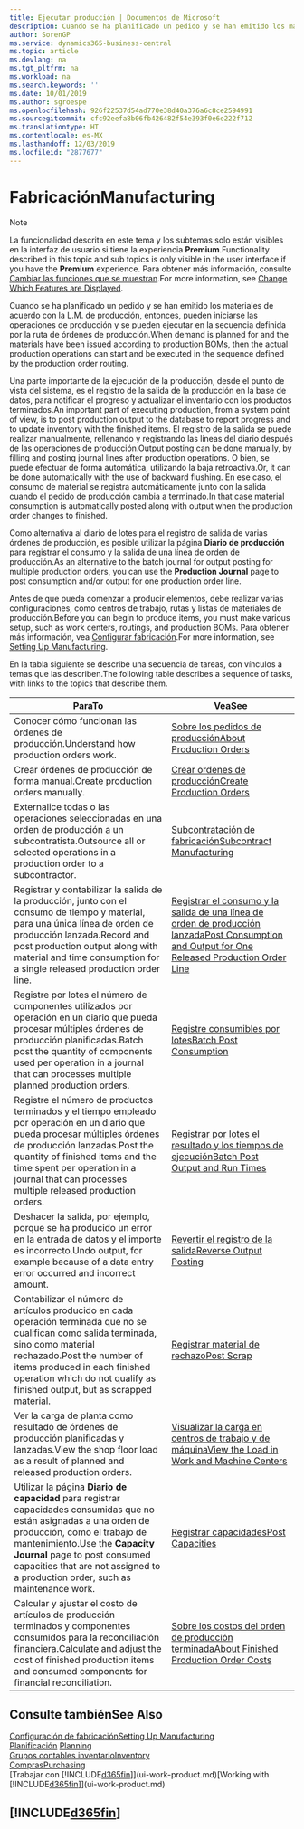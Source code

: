 ```yaml
---
title: Ejecutar producción | Documentos de Microsoft
description: Cuando se ha planificado un pedido y se han emitido los materiales de acuerdo con la L.M. de producción, entonces, pueden iniciarse las operaciones de producción y se pueden ejecutar en la secuencia definida por la ruta de órdenes de producción.
author: SorenGP
ms.service: dynamics365-business-central
ms.topic: article
ms.devlang: na
ms.tgt_pltfrm: na
ms.workload: na
ms.search.keywords: ''
ms.date: 10/01/2019
ms.author: sgroespe
ms.openlocfilehash: 926f22537d54ad770e38d40a376a6c8ce2594991
ms.sourcegitcommit: cfc92eefa8b06fb426482f54e393f0e6e222f712
ms.translationtype: HT
ms.contentlocale: es-MX
ms.lasthandoff: 12/03/2019
ms.locfileid: "2877677"
---
```

# <a name="manufacturing"></a><span data-ttu-id="48431-103">Fabricación</span><span class="sxs-lookup"><span data-stu-id="48431-103">Manufacturing</span></span>
> [!NOTE]
> <span data-ttu-id="48431-104">La funcionalidad descrita en este tema y los subtemas solo están visibles en la interfaz de usuario si tiene la experiencia **Premium**.</span><span class="sxs-lookup"><span data-stu-id="48431-104">Functionality described in this topic and sub topics is only visible in the user interface if you have the **Premium** experience.</span></span> <span data-ttu-id="48431-105">Para obtener más información, consulte [Cambiar las funciones que se muestran](ui-experiences.md).</span><span class="sxs-lookup"><span data-stu-id="48431-105">For more information, see [Change Which Features are Displayed](ui-experiences.md).</span></span>

<span data-ttu-id="48431-106">Cuando se ha planificado un pedido y se han emitido los materiales de acuerdo con la L.M. de producción, entonces, pueden iniciarse las operaciones de producción y se pueden ejecutar en la secuencia definida por la ruta de órdenes de producción.</span><span class="sxs-lookup"><span data-stu-id="48431-106">When demand is planned for and the materials have been issued according to production BOMs, then the actual production operations can start and be executed in the sequence defined by the production order routing.</span></span>  

<span data-ttu-id="48431-107">Una parte importante de la ejecución de la producción, desde el punto de vista del sistema, es el registro de la salida de la producción en la base de datos, para notificar el progreso y actualizar el inventario con los productos terminados.</span><span class="sxs-lookup"><span data-stu-id="48431-107">An important part of executing production, from a system point of view, is to post production output to the database to report progress and to update inventory with the finished items.</span></span> <span data-ttu-id="48431-108">El registro de la salida se puede realizar manualmente, rellenando y registrando las líneas del diario después de las operaciones de producción.</span><span class="sxs-lookup"><span data-stu-id="48431-108">Output posting can be done manually, by filling and posting journal lines after production operations.</span></span> <span data-ttu-id="48431-109">O bien, se puede efectuar de forma automática, utilizando la baja retroactiva.</span><span class="sxs-lookup"><span data-stu-id="48431-109">Or, it can be done automatically with the use of backward flushing.</span></span> <span data-ttu-id="48431-110">En ese caso, el consumo de material se registra automáticamente junto con la salida cuando el pedido de producción cambia a terminado.</span><span class="sxs-lookup"><span data-stu-id="48431-110">In that case material consumption is automatically posted along with output when the production order changes to finished.</span></span>  

<span data-ttu-id="48431-111">Como alternativa al diario de lotes para el registro de salida de varias órdenes de producción, es posible utilizar la página **Diario de producción** para registrar el consumo y la salida de una línea de orden de producción.</span><span class="sxs-lookup"><span data-stu-id="48431-111">As an alternative to the batch journal for output posting for multiple production orders, you can use the **Production Journal** page to post consumption and/or output for one production order line.</span></span>

<span data-ttu-id="48431-112">Antes de que pueda comenzar a producir elementos, debe realizar varias configuraciones, como centros de trabajo, rutas y listas de materiales de producción.</span><span class="sxs-lookup"><span data-stu-id="48431-112">Before you can begin to produce items, you must make various setup, such as work centers, routings, and production BOMs.</span></span> <span data-ttu-id="48431-113">Para obtener más información, vea [Configurar fabricación](production-configure-production-processes.md).</span><span class="sxs-lookup"><span data-stu-id="48431-113">For more information, see [Setting Up Manufacturing](production-configure-production-processes.md).</span></span>

<span data-ttu-id="48431-114">En la tabla siguiente se describe una secuencia de tareas, con vínculos a temas que las describen.</span><span class="sxs-lookup"><span data-stu-id="48431-114">The following table describes a sequence of tasks, with links to the topics that describe them.</span></span>   

|<span data-ttu-id="48431-115">**Para**</span><span class="sxs-lookup"><span data-stu-id="48431-115">**To**</span></span>|<span data-ttu-id="48431-116">**Vea**</span><span class="sxs-lookup"><span data-stu-id="48431-116">**See**</span></span>|  
|------------|-------------|  
|<span data-ttu-id="48431-117">Conocer cómo funcionan las órdenes de producción.</span><span class="sxs-lookup"><span data-stu-id="48431-117">Understand how production orders work.</span></span>|[<span data-ttu-id="48431-118">Sobre los pedidos de producción</span><span class="sxs-lookup"><span data-stu-id="48431-118">About Production Orders</span></span>](production-about-production-orders.md)|
|<span data-ttu-id="48431-119">Crear órdenes de producción de forma manual.</span><span class="sxs-lookup"><span data-stu-id="48431-119">Create production orders manually.</span></span>|[<span data-ttu-id="48431-120">Crear ordenes de producción</span><span class="sxs-lookup"><span data-stu-id="48431-120">Create Production Orders</span></span>](production-how-to-create-production-orders.md)|
|<span data-ttu-id="48431-121">Externalice todas o las operaciones seleccionadas en una orden de producción a un subcontratista.</span><span class="sxs-lookup"><span data-stu-id="48431-121">Outsource all or selected operations in a production order to a subcontractor.</span></span>|[<span data-ttu-id="48431-122">Subcontratación de fabricación</span><span class="sxs-lookup"><span data-stu-id="48431-122">Subcontract Manufacturing</span></span>](production-how-to-subcontract-manufacturing.md)|
|<span data-ttu-id="48431-123">Registrar y contabilizar la salida de la producción, junto con el consumo de tiempo y material, para una única línea de orden de producción lanzada.</span><span class="sxs-lookup"><span data-stu-id="48431-123">Record and post production output along with material and time consumption for a single released production order line.</span></span>|[<span data-ttu-id="48431-124">Registrar el consumo y la salida de una línea de orden de producción lanzada</span><span class="sxs-lookup"><span data-stu-id="48431-124">Post Consumption and Output for One Released Production Order Line</span></span>](production-how-to-register-consumption-and-output.md)|  
|<span data-ttu-id="48431-125">Registre por lotes el número de componentes utilizados por operación en un diario que pueda procesar múltiples órdenes de producción planificadas.</span><span class="sxs-lookup"><span data-stu-id="48431-125">Batch post the quantity of components used per operation in a journal that can processes multiple planned production orders.</span></span>|[<span data-ttu-id="48431-126">Registre consumibles por lotes</span><span class="sxs-lookup"><span data-stu-id="48431-126">Batch Post Consumption</span></span>](production-how-to-post-consumption.md)|
|<span data-ttu-id="48431-127">Registre el número de productos terminados y el tiempo empleado por operación en un diario que pueda procesar múltiples órdenes de producción lanzadas.</span><span class="sxs-lookup"><span data-stu-id="48431-127">Post the quantity of finished items and the time spent per operation in a journal that can processes multiple released production orders.</span></span>|[<span data-ttu-id="48431-128">Registrar por lotes el resultado y los tiempos de ejecución</span><span class="sxs-lookup"><span data-stu-id="48431-128">Batch Post Output and Run Times</span></span>](production-how-to-post-output-quantity.md)|
|<span data-ttu-id="48431-129">Deshacer la salida, por ejemplo, porque se ha producido un error en la entrada de datos y el importe es incorrecto.</span><span class="sxs-lookup"><span data-stu-id="48431-129">Undo output, for example because of a data entry error occurred and incorrect amount.</span></span>  |[<span data-ttu-id="48431-130">Revertir el registro de la salida</span><span class="sxs-lookup"><span data-stu-id="48431-130">Reverse Output Posting</span></span>](production-how-to-reverse-output-posting.md)|  
|<span data-ttu-id="48431-131">Contabilizar el número de artículos producido en cada operación terminada que no se cualifican como salida terminada, sino como material rechazado.</span><span class="sxs-lookup"><span data-stu-id="48431-131">Post the number of items produced in each finished operation which do not qualify as finished output, but as scrapped material.</span></span>|[<span data-ttu-id="48431-132">Registrar material de rechazo</span><span class="sxs-lookup"><span data-stu-id="48431-132">Post Scrap</span></span>](production-how-to-post-scrap.md)|
|<span data-ttu-id="48431-133">Ver la carga de planta como resultado de órdenes de producción planificadas y lanzadas.</span><span class="sxs-lookup"><span data-stu-id="48431-133">View the shop floor load as a result of planned and released production orders.</span></span>|[<span data-ttu-id="48431-134">Visualizar la carga en centros de trabajo y de máquina</span><span class="sxs-lookup"><span data-stu-id="48431-134">View the Load in Work and Machine Centers</span></span>](production-how-to-view-the-load-on-work-centers.md)|      
|<span data-ttu-id="48431-135">Utilizar la página **Diario de capacidad** para registrar capacidades consumidas que no están asignadas a una orden de producción, como el trabajo de mantenimiento.</span><span class="sxs-lookup"><span data-stu-id="48431-135">Use the **Capacity Journal** page to post consumed capacities that are not assigned to a production order, such as maintenance work.</span></span>|[<span data-ttu-id="48431-136">Registrar capacidades</span><span class="sxs-lookup"><span data-stu-id="48431-136">Post Capacities</span></span>](production-how-to-post-capacities.md)|  
|<span data-ttu-id="48431-137">Calcular y ajustar el costo de artículos de producción terminados y componentes consumidos para la reconciliación financiera.</span><span class="sxs-lookup"><span data-stu-id="48431-137">Calculate and adjust the cost of finished production items and consumed components for financial reconciliation.</span></span>|[<span data-ttu-id="48431-138">Sobre los costos del orden de producción terminada</span><span class="sxs-lookup"><span data-stu-id="48431-138">About Finished Production Order Costs</span></span>](finance-about-finished-production-order-costs.md)|  

## <a name="see-also"></a><span data-ttu-id="48431-139">Consulte también</span><span class="sxs-lookup"><span data-stu-id="48431-139">See Also</span></span>  
[<span data-ttu-id="48431-140">Configuración de fabricación</span><span class="sxs-lookup"><span data-stu-id="48431-140">Setting Up Manufacturing</span></span>](production-configure-production-processes.md)  
<span data-ttu-id="48431-141">[Planificación](production-planning.md)    </span><span class="sxs-lookup"><span data-stu-id="48431-141">[Planning](production-planning.md)    </span></span>  
[<span data-ttu-id="48431-142">Grupos contables inventario</span><span class="sxs-lookup"><span data-stu-id="48431-142">Inventory</span></span>](inventory-manage-inventory.md)  
[<span data-ttu-id="48431-143">Compras</span><span class="sxs-lookup"><span data-stu-id="48431-143">Purchasing</span></span>](purchasing-manage-purchasing.md)  
<span data-ttu-id="48431-144">[Trabajar con [!INCLUDE[d365fin](includes/d365fin_md.md)]](ui-work-product.md)</span><span class="sxs-lookup"><span data-stu-id="48431-144">[Working with [!INCLUDE[d365fin](includes/d365fin_md.md)]](ui-work-product.md)</span></span>

## [!INCLUDE[d365fin](includes/free_trial_md.md)]  
